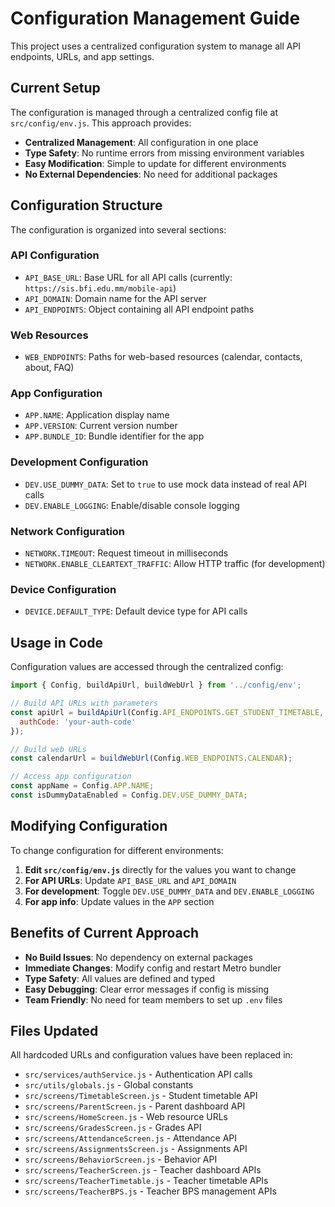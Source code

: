 # Configuration Management Guide

This project uses a centralized configuration system to manage all API endpoints, URLs, and app settings.

## Current Setup

The configuration is managed through a centralized config file at `src/config/env.js`. This approach provides:

- **Centralized Management**: All configuration in one place
- **Type Safety**: No runtime errors from missing environment variables
- **Easy Modification**: Simple to update for different environments
- **No External Dependencies**: No need for additional packages

## Configuration Structure

The configuration is organized into several sections:

### API Configuration
- `API_BASE_URL`: Base URL for all API calls (currently: `https://sis.bfi.edu.mm/mobile-api`)
- `API_DOMAIN`: Domain name for the API server
- `API_ENDPOINTS`: Object containing all API endpoint paths

### Web Resources
- `WEB_ENDPOINTS`: Paths for web-based resources (calendar, contacts, about, FAQ)

### App Configuration
- `APP.NAME`: Application display name
- `APP.VERSION`: Current version number
- `APP.BUNDLE_ID`: Bundle identifier for the app

### Development Configuration
- `DEV.USE_DUMMY_DATA`: Set to `true` to use mock data instead of real API calls
- `DEV.ENABLE_LOGGING`: Enable/disable console logging

### Network Configuration
- `NETWORK.TIMEOUT`: Request timeout in milliseconds
- `NETWORK.ENABLE_CLEARTEXT_TRAFFIC`: Allow HTTP traffic (for development)

### Device Configuration
- `DEVICE.DEFAULT_TYPE`: Default device type for API calls

## Usage in Code

Configuration values are accessed through the centralized config:

```javascript
import { Config, buildApiUrl, buildWebUrl } from '../config/env';

// Build API URLs with parameters
const apiUrl = buildApiUrl(Config.API_ENDPOINTS.GET_STUDENT_TIMETABLE, {
  authCode: 'your-auth-code'
});

// Build web URLs
const calendarUrl = buildWebUrl(Config.WEB_ENDPOINTS.CALENDAR);

// Access app configuration
const appName = Config.APP.NAME;
const isDummyDataEnabled = Config.DEV.USE_DUMMY_DATA;
```

## Modifying Configuration

To change configuration for different environments:

1. **Edit `src/config/env.js`** directly for the values you want to change
2. **For API URLs**: Update `API_BASE_URL` and `API_DOMAIN`
3. **For development**: Toggle `DEV.USE_DUMMY_DATA` and `DEV.ENABLE_LOGGING`
4. **For app info**: Update values in the `APP` section

## Benefits of Current Approach

- **No Build Issues**: No dependency on external packages
- **Immediate Changes**: Modify config and restart Metro bundler
- **Type Safety**: All values are defined and typed
- **Easy Debugging**: Clear error messages if config is missing
- **Team Friendly**: No need for team members to set up `.env` files

## Files Updated

All hardcoded URLs and configuration values have been replaced in:

- `src/services/authService.js` - Authentication API calls
- `src/utils/globals.js` - Global constants
- `src/screens/TimetableScreen.js` - Student timetable API
- `src/screens/ParentScreen.js` - Parent dashboard API
- `src/screens/HomeScreen.js` - Web resource URLs
- `src/screens/GradesScreen.js` - Grades API
- `src/screens/AttendanceScreen.js` - Attendance API
- `src/screens/AssignmentsScreen.js` - Assignments API
- `src/screens/BehaviorScreen.js` - Behavior API
- `src/screens/TeacherScreen.js` - Teacher dashboard APIs
- `src/screens/TeacherTimetable.js` - Teacher timetable APIs
- `src/screens/TeacherBPS.js` - Teacher BPS management APIs
